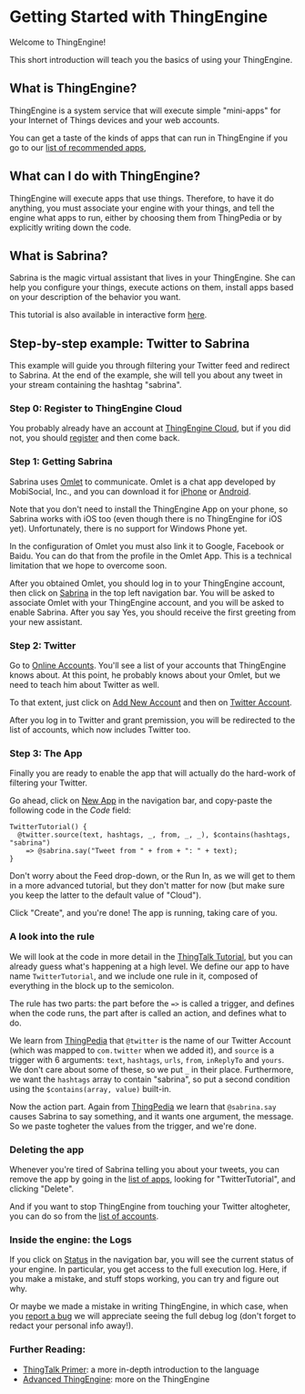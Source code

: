 # Getting Started with ThingEngine

Welcome to ThingEngine!

This short introduction will teach you the basics of using your ThingEngine.

## What is ThingEngine?

ThingEngine is a system service that will execute simple "mini-apps" for
your Internet of Things devices and your web accounts.

You can get a taste of the kinds of apps that can run in ThingEngine if
you go to our [list of recommended apps](https://thingengine.stanford.edu/thingpedia/apps),

## What can I do with ThingEngine?

ThingEngine will execute apps that use things. Therefore, to have it do anything,
you must associate your engine with your things, and tell the engine what apps
to run, either by choosing them from ThingPedia or by explicitly writing down
the code.

## What is Sabrina?

Sabrina is the magic virtual assistant that lives in your ThingEngine. She can
help you configure your things, execute actions on them, install apps based on
your description of the behavior you want.

This tutorial is also available in interactive form
[here](https://thingengine.stanford.edu/tutorial/1).

## Step-by-step example: Twitter to Sabrina

This example will guide you through filtering your Twitter feed and redirect
to Sabrina. At the end of the example, she will tell you about any tweet in your
stream containing the hashtag "sabrina".

### Step 0: Register to ThingEngine Cloud

You probably already have an account at
[ThingEngine Cloud](https://thingengine.stanford.edu), but if you did
not, you should
[register](https://thingengine.stanford.edu/user/register) and then
come back.

### Step 1: Getting Sabrina

Sabrina uses [Omlet](http://omlet.me) to communicate. Omlet is a chat
app developed by MobiSocial, Inc., and you can download it for
[iPhone](https://itunes.apple.com/us/app/omlet/id682042134?ls=1&mt=8)
or
[Android](https://play.google.com/store/apps/details?id=mobisocial.omlet).

Note that you don't need to install the ThingEngine App on your phone, so
Sabrina works with iOS too (even though there is no ThingEngine for iOS yet).
Unfortunately, there is no support for Windows Phone yet.

In the configuration of Omlet you must also link it to Google, Facebook or
Baidu. You can do that from the profile in the Omlet App. This is a technical
limitation that we hope to overcome soon.

After you obtained Omlet, you should log in to your ThingEngine account, then
click on [Sabrina](https://thingengine.stanford.edu/assistant) in the top left
navigation bar. You will be asked to associate Omlet with your ThingEngine account,
and you will be asked to enable Sabrina. After you say Yes, you should receive
the first greeting from your new assistant.

### Step 2: Twitter

Go to [Online Accounts](https://thingengine.stanford.edu/devices?class=online).
You'll see a list of your accounts that ThingEngine knows about. At this point,
he probably knows about your Omlet, but we need to teach him about Twitter as well.

To that extent, just click on
[Add New Account](https://thingengine.stanford.edu/devices/create?class=online)
and then on
[Twitter Account](https://thingengine.stanford.edu/devices/oauth2/com.twitter).

After you log in to Twitter and grant premission, you will be redirected to the
list of accounts, which now includes Twitter too.

### Step 3: The App

Finally you are ready to enable the app that will actually do the hard-work
of filtering your Twitter.

Go ahead, click on [New App](https://thingengine.stanford.edu/apps/create) in
the navigation bar, and copy-paste the following code in the _Code_ field:

    TwitterTutorial() {
      @twitter.source(text, hashtags, _, from, _, _), $contains(hashtags, "sabrina")
        => @sabrina.say("Tweet from " + from + ": " + text);
    }

Don't worry about the Feed drop-down, or the Run In, as we will get to them
in a more advanced tutorial, but they don't matter for now (but make sure you keep
the latter to the default value of "Cloud").

Click "Create", and you're done! The app is running, taking care of you.

### A look into the rule

We will look at the code in more detail in the [ThingTalk Tutorial](/doc/thingtalk.md),
but you can already guess what's happening at a high level. We define our app
to have name `TwitterTutorial`, and we include one rule in it, composed of everything
in the block up to the semicolon.

The rule has two parts: the part before the `=>` is called a trigger, and defines
when the code runs, the part after is called an action, and defines what to do.

We learn from [ThingPedia](http://www.thingpedia.org/devices/by-id/com.twitter) that
`@twitter` is the name of our Twitter Account (which was mapped to `com.twitter` when
we added it), and `source` is a trigger with 6 arguments: `text`, `hashtags`, `urls`,
`from`, `inReplyTo` and `yours`. We don't care about some of these, so we put `_` in
their place. Furthermore, we want the `hashtags` array to contain "sabrina", so put
a second condition using the `$contains(array, value)` built-in.

Now the action part. Again from
[ThingPedia](http://www.thingpedia.org/devices/by-id/org.thingpedia.builtin.sabrina)
we learn that `@sabrina.say` causes Sabrina to say something, and it wants one
argument, the message. So we paste togheter the values from the trigger, and we're
done.

### Deleting the app

Whenever you're tired of Sabrina telling you about your tweets, you can remove the
app by going in the [list of apps](https://thingengine.stanford.edu/apps), looking
for "TwitterTutorial", and clicking "Delete".

And if you want to stop ThingEngine from touching your Twitter
altogheter, you can do so from the
[list of accounts](https://thingengine.stanford.edu/devices?class=online).

### Inside the engine: the Logs

If you click on [Status](https://thingengine.stanford.edu/status) in the navigation
bar, you will see the current status of your engine. In particular, you get access
to the full execution log.
Here, if you make a mistake, and stuff stops working, you can try and figure out why.

Or maybe we made a mistake in writing ThingEngine, in which case, when you
[report a bug](https://github.com/Stanford-IoT-Lab/ThingEngine/issues) we will
appreciate seeing the full debug log (don't forget to redact your personal info
away!).

### Further Reading:

* [ThingTalk Primer](/doc/thingtalk.md): a more in-depth introduction to the language
* [Advanced ThingEngine](/doc/advanced.md): more on the ThingEngine
